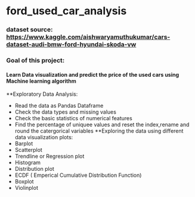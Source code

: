 # ford_used_car_analysis
### dataset source: https://www.kaggle.com/aishwaryamuthukumar/cars-dataset-audi-bmw-ford-hyundai-skoda-vw
### Goal of this project:
#### Learn Data visualization and predict the price of the used cars using Machine learning algorithm
**Exploratory Data Analysis:
* Read the data as Pandas Dataframe
* Check the data types and missing values
* Check the basic statistics of numerical features
* Find the percentage of uniquee values and reset the index,rename and round the catergorical variables 
**Exploring the data using different data visualization plots:
* Barplot
* Scatterplot
* Trendline or Regression plot
* Histogram
* Distribution plot
* ECDF ( Emperical Cumulative Distribution Function)
* Boxplot
* Violinplot 
